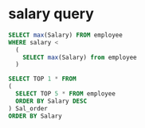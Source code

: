 # salary query

```sql
SELECT max(Salary) FROM employee
WHERE salary <
  (
    SELECT max(Salary) from employee
  )
```

```sql
SELECT TOP 1 * FROM
(
  SELECT TOP 5 * FROM employee
  ORDER BY Salary DESC
) Sal_order
ORDER BY Salary
```

